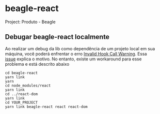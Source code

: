 # beagle-react
Project: Produto - Beagle

## Debugar beagle-react localmente
Ao realizar um debug da lib como dependência de um projeto local em sua máquina, você poderá enfrentar o erro [Invalid Hook Call Warning](https://reactjs.org/warnings/invalid-hook-call-warning.html). Essa [issue](https://github.com/facebook/react/issues/14257) explica o motivo. No entanto, existe um workaround para esse problema e está descrito abaixo

```
cd beagle-react
yarn link
yarn
cd node_modules/react
yarn link
cd ../react-dom
yarn link
cd YOUR_PROJECT
yarn link beagle-react react react-dom
```
